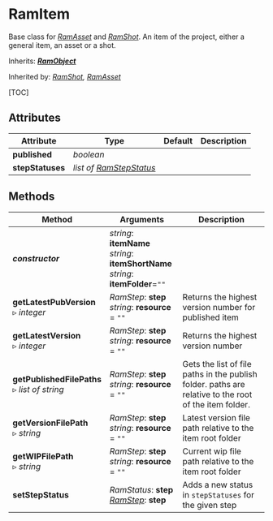 # RamItem

Base class for [*RamAsset*](ram_asset.md) and [*RamShot*](ram_shot.md). An item of the project, either a general item, an asset or a shot.

Inherits: [***RamObject***](ram_object.md)

Inherited by: *[RamShot](ram_shot.md), [RamAsset](ram_asset.md)*

[TOC]

## Attributes

| Attribute | Type | Default | Description |
| --- | --- | --- | --- |
| **published** | *boolean* | | |
| **stepStatuses** | *list of [RamStepStatus](ram_stepstatus.md)* | | |

## Methods

| Method | Arguments | Description |
| --- | --- | --- |
| ***constructor*** | *string*: **itemName**<br />*string*: **itemShortName**<br />*string*: **itemFolder**=`""` | |
| **getLatestPubVersion**<br />▹ *integer* | *RamStep*: **step**<br />*string*: **resource** = `""` | Returns the highest version number for published item |
| **getLatestVersion**<br />▹ *integer* | *RamStep*: **step**<br />*string*: **resource** = `""` | Returns the highest version number |
| **getPublishedFilePaths**<br />▹ *list of string* | *RamStep*: **step**<br />*string*: **resource** = `""` | Gets the list of file paths in the publish folder. paths are relative to the root of the item folder. |
| **getVersionFilePath**<br />▹ *string* | *RamStep*: **step**<br />*string*: **resource** = `""` | Latest version file path relative to the item root folder |
| **getWIPFilePath**<br />▹ *string* | *RamStep*: **step**<br />*string*: **resource** = `""` | Current wip file path relative to the item root folder |
| **setStepStatus** | *RamStatus*: **step**<br />*[RamStep](ram_step.md)*: **step** | Adds a new status in `stepStatuses` for the given step |